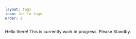 ```yaml
---
layout: tags
icon: fas fa-tags
order: 2
---
```


Hello there!
This is currently work in progress.
Please Standby.